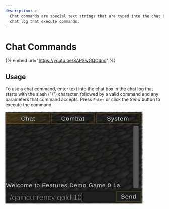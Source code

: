 ```yaml
---
description: >-
  Chat commands are special text strings that are typed into the chat box in the
  chat log that execute commands.
---
```


# Chat Commands

{% embed url="https://youtu.be/3APSwGQC4nc" %}

## Usage

To use a chat command, enter text into the chat box in the chat log that starts with the slash ("/") character, followed by a valid command and any parameters that command accepts.  Press `Enter` or click the _Send_ button to execute the command.

![](<../../.gitbook/assets/image (98) (1).png>)
